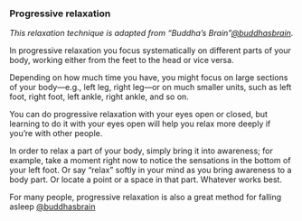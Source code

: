 ### Progressive relaxation

_This relaxation technique is adapted from “Buddha’s Brain”[@buddhasbrain]()._

In progressive relaxation you focus systematically on different parts of your body, working either from the feet to the head or vice versa. 

Depending on how much time you have, you might focus on large sections of your body—e.g., left leg, right leg—or on much smaller units, such as left foot, right foot, left ankle, right ankle, and so on. 

You can do progressive relaxation with your eyes open or closed, but learning to do it with your eyes open will help you relax more deeply if you’re with other people.

In order to relax a part of your body, simply bring it into awareness; for example, take a moment right now to notice the sensations in the bottom of your left foot. Or say “relax” softly in your mind as you bring awareness to a body part. Or locate a point or a space in that part. Whatever works best.

For many people, progressive relaxation is also a great method for falling asleep [@buddhasbrain]()

